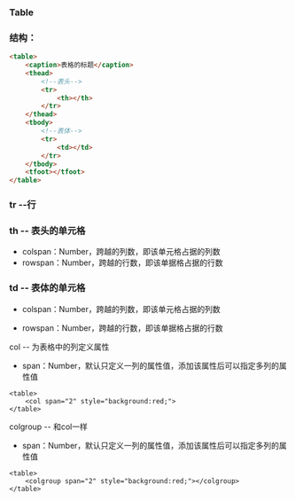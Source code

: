 ### Table

### 结构：

```markdown
<table>
    <caption>表格的标题</caption>
    <thead>
        <!--表头-->
        <tr>
            <th></th>
        </tr>
    </thead>
    <tbody>
        <!--表体-->
        <tr>
            <td></td>
        </tr>
    </tbody>
    <tfoot></tfoot>
</table>
```

### 

### tr --行

### th -- 表头的单元格

* colspan：Number，跨越的列数，即该单元格占据的列数
* rowspan：Number，跨越的行数，即该单据格占据的行数

### td -- 表体的单元格

* colspan：Number，跨越的列数，即该单元格占据的列数

* rowspan：Number，跨越的行数，即该单据格占据的行数

col -- 为表格中的列定义属性

* span：Number，默认只定义一列的属性值，添加该属性后可以指定多列的属性值

```
<table>
    <col span="2" style="background:red;">
</table>
```

colgroup -- 和col一样

* span：Number，默认只定义一列的属性值，添加该属性后可以指定多列的属性值

```
<table>
    <colgroup span="2" style="background:red;"></colgroup>
</table>
```



